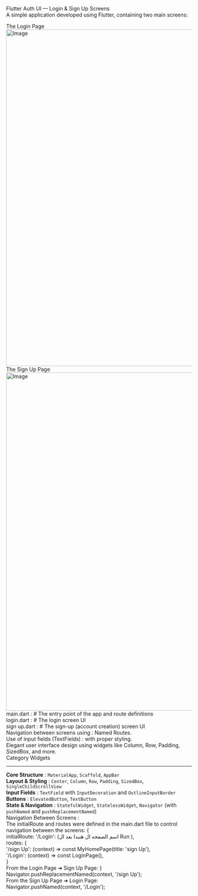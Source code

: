 Flutter Auth UI — Login & Sign Up Screens                                                                                                                                                                             
A simple application developed using Flutter, containing two main screens:

The Login Page                                                                                                                                                                                                        
<img width="962" height="911" alt="Image" src="https://github.com/user-attachments/assets/e6609b44-e71c-4904-8e40-c45c5019f381" />                                                                                    
The Sign Up Page                                                                                                                                                                                                      
<img width="958" height="915" alt="Image" src="https://github.com/user-attachments/assets/dc58fd03-e265-460f-93da-537ee15f52d4" />                                                                                     
 main.dart    :          # The entry point of the app and route definitions                                                                                                                                               
 login.dart    :         # The login screen UI                                                                                                                                                                              
 sign up.dart    :       # The sign-up (account creation) screen UI                                                                                                                                                            
Navigation between screens using  : Named Routes.                                                                                                                                                                        
Use of input fields (TextFields)   : with proper styling.                                                                                                                                                                  
Elegant user interface design using widgets like Column, Row, Padding, SizedBox, and more.                                                                                                                                 
 Category                Widgets                                                                                                                                                                                                                                                                         
 ----------------------  ----------------------------------------------------------------------------------------------                                                                                                          
 **Core Structure** :       `MaterialApp`, `Scaffold`, `AppBar`                                                                                                                                                                      
 **Layout & Styling** :     `Center`, `Column`, `Row`, `Padding`, `SizedBox`, `SingleChildScrollView`                                                                                                                                      
 **Input Fields**    :     `TextField` with `InputDecoration` and `OutlineInputBorder`                                                                                                                                                                 
 **Buttons**       :      `ElevatedButton`, `TextButton`                                                                                                                                                                                                                                
 **State & Navigation**   : `StatefulWidget`, `StatelessWidget`, `Navigator` (with `pushNamed` and `pushReplacementNamed`)                                                                                                           
 Navigation Between Screens :                                                                                                                                                                                          
The initialRoute and routes were defined in the main.dart file to control navigation between the screens:   {                                                                                                                     
initialRoute: '/Login':   (اسم الصفحه ال هتبدا بعد ال Run ),                                                                                                                                                                  
routes: {                                                                                                                                                                                                             
  '/sign Up': (context) => const MyHomePage(title: 'sign Up'),                                                                                                                                                        
  '/Login': (context) => const LoginPage(),                                                                                                                                                                            
}                                                                                                                                                                                                                     
From the Login Page ➜ Sign Up Page:                                                                                                                                                                                           }     
Navigator.pushReplacementNamed(context, '/sign Up');                                                                                                                                                                       
From the Sign Up Page ➜ Login Page:                                                                                                                                                                                  
Navigator.pushNamed(context, '/Login');                                                                                                                                                                               
